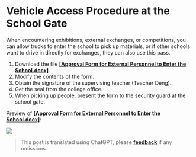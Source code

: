 # Vehicle Access Procedure at the School Gate

When encountering exhibitions, external exchanges, or competitions, you can allow trucks to enter the school to pick up materials, or if other schools want to drive in directly for exchanges, they can also use this pass.

1. Download the file [**[Approval Form for External Personnel to Enter the School.docx]**](https://github.com/linyuxuanlin/File-host/blob/main/docs/校外人员进校审批表.docx).
2. Modify the contents of the form.
3. Obtain the signature of the supervising teacher (Teacher Deng).
4. Get the seal from the college office.
5. When picking up people, present the form to the security guard at the school gate.

Preview of [**[Approval Form for External Personnel to Enter the School.docx]**](https://github.com/linyuxuanlin/File-host/blob/main/docs/校外人员进校审批表.docx):

![](https://img.wiki-power.com/d/wiki-media/img/20210504212412.png)

> This post is translated using ChatGPT, please [**feedback**](https://github.com/linyuxuanlin/Wiki_MkDocs/issues/new) if any omissions.
